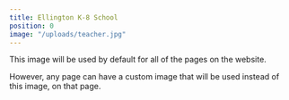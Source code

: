 ```yaml
---
title: Ellington K-8 School
position: 0
image: "/uploads/teacher.jpg"
---
```


This image will be used by default for all of the pages on the website.

However, any page can have a custom image that will be used instead of this image, on that page.
